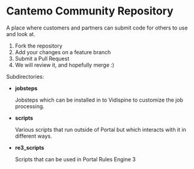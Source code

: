 # Cantemo Community Repository

A place where customers and partners can submit code for others to use and look at.

1. Fork the repository
1. Add your changes on a feature branch
1. Submit a Pull Request
1. We will review it, and hopefully merge :)


Subdirectories:

* **jobsteps**

  Jobsteps which can be installed in to Vidispine to customize the job processing.
   
* **scripts**

  Various scripts that run outside of Portal but which interacts with it in different ways.

* **re3_scripts**

  Scripts that can be used in Portal Rules Engine 3
